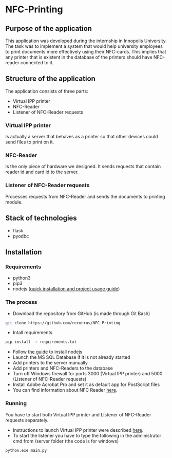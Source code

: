 # NFC-Printing

## Purpose of the application
This application was developed during the internship in Innopolis University. The task was to implement a system that would help university employees to print documents more effectively using their NFC-cards. This implies that any printer that is existent in the database of the printers should have NFC-reader connected to it.

## Structure of the application
The application consists of three parts:
* Virtual IPP printer
* NFC-Reader
* Listener of NFC-Reader requests
### Virtual IPP printer
Is actually a server that behaves as a printer so that other devices could send files to print on it.
### NFC-Reader
Is the only piece of hardware we designed. It sends requests that contain reader id and card id to the server.
### Listener of NFC-Reader requests
Processes requests from NFC-Reader and sends the documents to printing module.

## Stack of technologies
* flask
* pyodbc

## Installation
### Requirements
* python3
* pip3
* nodejs ([quick installation and project usage guide](https://github.com/reconrus/NFC-Printing/tree/master/server/virtial-ipp-printer))
### The process
* Download the repository from GitHub (is made through Git Bash)
```sh
git clone https://github.com/reconrus/NFC-Printing
```
* Intall requirements
```sh
pip install -r requirements.txt
```
* Follow [the guide](https://github.com/reconrus/NFC-Printing/tree/master/server/virtial-ipp-printer) to install nodejs
* Launch the MS SQL Database if it is not already started
* Add printers to the server manually
* Add printers and NFC-Readers to the database
* Turn off Windows firewall for ports 3000 (Virtual IPP printer) and 5000 (Listener of NFC-Reader requests)
* Install Adobe Acrobat Pro and set it as default app for PostScript files
* You can find information about NFC Reader [here](https://github.com/reconrus/NFC-Printing/tree/master/NFC%20Reader).

### Running
You have to start both Virtual IPP printer and Listener of NFC-Reader requests separately. 
* Instructions to launch Virtual IPP printer were described [here](https://github.com/reconrus/NFC-Printing/tree/master/server/virtial-ipp-printer).
* To start the listener you have to type the following in the administrator cmd from /server folder (the code is for windows)
```sh
python.exe main.py
```
